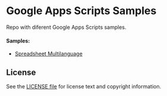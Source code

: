 Google Apps Scripts Samples
===========================

Repo with diferent Google Apps Scripts samples.

#### Samples:

* [Spreadsheet Multilanguage](https://github.com/ymedlop-sandbox/google-apps-scripts-samples/tree/master/spreadsheet-multilang#spreadsheet-multi-language)

License
-------

See the [LICENSE file](LICENSE) for license text and copyright information.